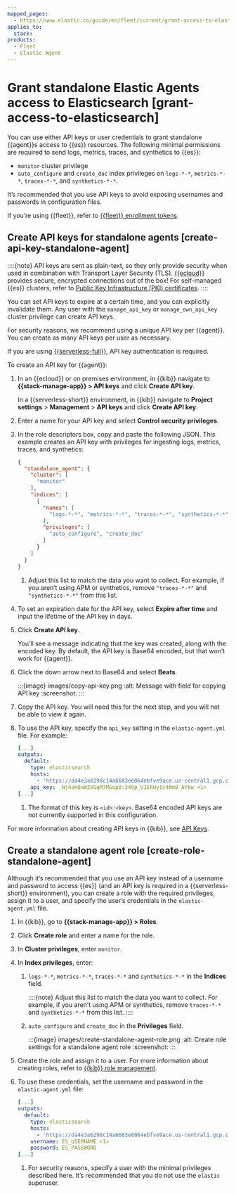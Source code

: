 ```yaml
---
mapped_pages:
  - https://www.elastic.co/guide/en/fleet/current/grant-access-to-elasticsearch.html
applies_to:
  stack:
products:
  - Fleet
  - Elastic Agent
---
```


# Grant standalone Elastic Agents access to Elasticsearch [grant-access-to-elasticsearch]

You can use either API keys or user credentials to grant standalone {{agent}}s access to {{es}} resources. The following minimal permissions are required to send logs, metrics, traces, and synthetics to {{es}}:

* `monitor` cluster privilege
* `auto_configure` and `create_doc` index privileges on `logs-*-*`, `metrics-*-*`, `traces-*-*`, and `synthetics-*-*`.

It’s recommended that you use API keys to avoid exposing usernames and passwords in configuration files.

If you’re using {{fleet}}, refer to [{{fleet}} enrollment tokens](/reference/fleet/fleet-enrollment-tokens.md).


## Create API keys for standalone agents [create-api-key-standalone-agent]

::::{note}
API keys are sent as plain-text, so they only provide security when used in combination with Transport Layer Security (TLS). [{{ecloud}}](https://www.elastic.co/cloud/elasticsearch-service?page=docs&placement=docs-body) provides secure, encrypted connections out of the box! For self-managed {{es}} clusters, refer to [Public Key Infrastructure (PKI) certificates](/reference/fleet/elasticsearch-output.md#output-elasticsearch-pki-certs-authentication-settings).
::::


You can set API keys to expire at a certain time, and you can explicitly invalidate them. Any user with the `manage_api_key` or `manage_own_api_key` cluster privilege can create API keys.

For security reasons, we recommend using a unique API key per {{agent}}. You can create as many API keys per user as necessary.

If you are using [{{serverless-full}}](/deploy-manage/deploy/elastic-cloud/serverless.md), API key authentication is required.

To create an API key for {{agent}}:

1. In an {{ecloud}} or on premises environment, in {{kib}} navigate to **{{stack-manage-app}} > API keys** and click **Create API key**.

    In a {{serverless-short}} environment, in {{kib}} navigate to **Project settings** > **Management** > **API keys** and click **Create API key**.

2. Enter a name for your API key and select **Control security privileges**.
3. In the role descriptors box, copy and paste the following JSON. This example creates an API key with privileges for ingesting logs, metrics, traces, and synthetics:

    ```json
    {
      "standalone_agent": {
        "cluster": [
          "monitor"
        ],
        "indices": [
          {
            "names": [
              "logs-*-*", "metrics-*-*", "traces-*-*", "synthetics-*-*" <1>
            ],
            "privileges": [
              "auto_configure", "create_doc"
            ]
          }
        ]
      }
    }
    ```

    1. Adjust this list to match the data you want to collect. For example, if you aren’t using APM or synthetics, remove `"traces-*-*"` and `"synthetics-*-*"` from this list.

4. To set an expiration date for the API key, select **Expire after time** and input the lifetime of the API key in days.
5. Click **Create API key**.

    You’ll see a message indicating that the key was created, along with the encoded key. By default, the API key is Base64 encoded, but that won’t work for {{agent}}.


1. Click the down arrow next to Base64 and select **Beats**.

    :::{image} images/copy-api-key.png
    :alt: Message with field for copying API key
    :screenshot:
    :::

2. Copy the API key. You will need this for the next step, and you will not be able to view it again.
3. To use the API key, specify the `api_key` setting in the `elastic-agent.yml` file. For example:

    ```yaml
    [...]
    outputs:
      default:
        type: elasticsearch
        hosts:
          - 'https://da4e3a6298c14a6683e6064ebfve9ace.us-central1.gcp.cloud.es.io:443'
        api_key: _Nj4oH0aWZVGqM7MGop8:349p_U1ERHyIc4Nm8_AYkw <1>
    [...]
    ```

    1. The format of this key is `<id>:<key>`. Base64 encoded API keys are not currently supported in this configuration.


For more information about creating API keys in {{kib}}, see [API Keys](/deploy-manage/api-keys/elasticsearch-api-keys.md).


## Create a standalone agent role [create-role-standalone-agent]

Although it’s recommended that you use an API key instead of a username and password to access {{es}} (and an API key is required in a {{serverless-short}} environment), you can create a role with the required privileges, assign it to a user, and specify the user’s credentials in the `elastic-agent.yml` file.

1. In {{kib}}, go to **{{stack-manage-app}} > Roles**.
2. Click **Create role** and enter a name for the role.
3. In **Cluster privileges**, enter `monitor`.
4. In **Index privileges**, enter:

    1. `logs-*-*`, `metrics-*-*`, `traces-*-*` and `synthetics-*-*` in the **Indices** field.

        ::::{note}
        Adjust this list to match the data you want to collect. For example, if you aren’t using APM or synthetics, remove `traces-*-*` and `synthetics-*-*` from this list.
        ::::

    2. `auto_configure` and `create_doc` in the **Privileges** field.

        :::{image} images/create-standalone-agent-role.png
        :alt: Create role settings for a standalone agent role
        :screenshot:
        :::

5. Create the role and assign it to a user. For more information about creating roles, refer to [{{kib}} role management](/deploy-manage/users-roles/cluster-or-deployment-auth/defining-roles.md).
6. To use these credentials, set the username and password in the `elastic-agent.yml` file:

    ```yaml
    [...]
    outputs:
      default:
        type: elasticsearch
        hosts:
          - 'https://da4e3a6298c14a6683e6064ebfve9ace.us-central1.gcp.cloud.es.io:443'
        username: ES_USERNAME <1>
        password: ES_PASSWORD
    [...]
    ```

    1. For security reasons, specify a user with the minimal privileges described here. It’s recommended that you do not use the `elastic` superuser.


